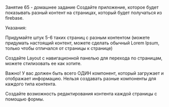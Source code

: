 Занятие 65 - домашнее задание
Создайте приложение, которое будет показывать разный контент на страницах, который будет получаться из firebase.

Указания:

Придумайте штук 5-6 таких страниц с разным контентом (можете придумать настоящий контент, можете сделать обычный Lorem Ipsum, только чтобы отличался от страницы к странице)

Создайте Layout с навигационной панелью для перехода по страницам, можете стилизовать ее как хотите.

Важно! У вас должен быть всего ОДИН компонент, который загружает и отображает информацию. Нельзя создавать разные компоненты для каждого типа контента.

Создайте возможность редактирования контента каждой страницы с помощью формы.